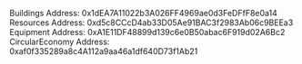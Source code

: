 Buildings Address:  0x1dEA7A11022b3A026FF4969ae0d3FeDFfF8e0a14
Resources Address:  0xd5c8CCcD4ab33D05Ae91BAC3f2983Ab06c9BEEa3
Equipment Address:  0xA1E11DF48899d139c6e0B50abac6F919d02A6Bc2
CircularEconomy Address:  0xaf0f335289a8c4A112a9aa46a1df640D73f1Ab21
